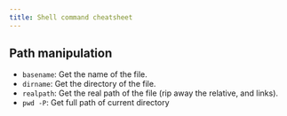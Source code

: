 ```yaml
---
title: Shell command cheatsheet
---
```


## Path manipulation

- `basename`: Get the name of the file.
- `dirname`: Get the directory of the file.
- `realpath`: Get the real path of the file (rip away the relative, and links).
- `pwd -P`: Get full path of current directory